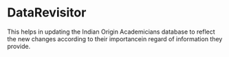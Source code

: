 # DataRevisitor

This helps in updating the Indian Origin Academicians database to reflect the new changes according to their importancein regard of information they provide.
